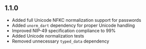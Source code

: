 ## 1.1.0

- Added full Unicode NFKC normalization support for passwords
- Added `unorm_dart` dependency for proper Unicode handling
- Improved NIP-49 specification compliance to 99%
- Added Unicode normalization tests
- Removed unnecessary `typed_data` dependency
